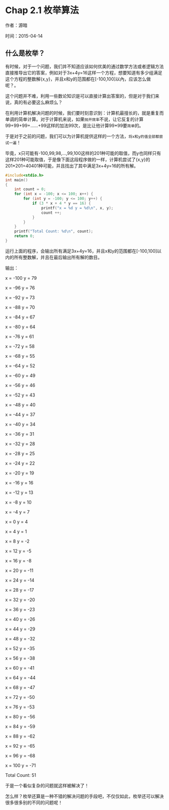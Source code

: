 Chap 2.1 枚举算法
==================
作者：源暗

时间：2015-04-14

什么是枚举？
--------------

有时候，对于一个问题，我们并不知道应该如何优美的通过数学方法或者逻辑方法直接推导出它的答案，例如对于3x+4y=16这样一个方程，想要知道有多少组满足这个方程的整数解{x,y}，并且x和y的范围都在[-100,100]以內，应该怎么做呢？。

这个问题并不难，利用一些数论知识是可以直接计算出答案的，但是对于我们来说，真的有必要这么麻烦么？

在利用计算机解决问题的时候，我们要时刻意识到：计算机最擅长的，就是重复而单调的简单计算。对于计算机来说，如果```抛开效率```不说，让它反复的计算99+99+99+……+99这样的加法99次，是比让他计算99*99要```简单```的。

于是对于之前的问题，我们可以为计算机提供这样的一个方法，```将x和y的值全部都尝试一遍```！

毕竟，x只可能有-100,99,98,...,99,100这样的201种可能的取值，而y也同样只有这样201种可能取值，于是像下面这段程序做的一样，计算机尝试了{x,y}的201*201=40401种可能，并且找出了其中满足3x+4y=16的所有解。

```cpp
#include<stdio.h>
int main()
{
    int count = 0;
    for (int x = -100; x <= 100; x++) {
        for (int y = -100; y <= 100; y++) {
            if (3 * x + 4 * y == 16) {
                printf("x = %d y = %d\n", x, y);
                count ++;
            }
        }
    }
    printf("Total Count: %d\n", count);
    return 0;
}
```

运行上面的程序，会输出所有满足3x+4y=16，并且x和y的范围都在[-100,100]以内的所有整数解，并且在最后输出所有解的数目。

输出： 

x = -100 y = 79

x = -96 y = 76

x = -92 y = 73

x = -88 y = 70

x = -84 y = 67

x = -80 y = 64

x = -76 y = 61

x = -72 y = 58

x = -68 y = 55

x = -64 y = 52

x = -60 y = 49

x = -56 y = 46

x = -52 y = 43

x = -48 y = 40

x = -44 y = 37

x = -40 y = 34

x = -36 y = 31

x = -32 y = 28

x = -28 y = 25

x = -24 y = 22

x = -20 y = 19

x = -16 y = 16

x = -12 y = 13

x = -8 y = 10

x = -4 y = 7

x = 0 y = 4

x = 4 y = 1

x = 8 y = -2

x = 12 y = -5

x = 16 y = -8

x = 20 y = -11

x = 24 y = -14

x = 28 y = -17

x = 32 y = -20

x = 36 y = -23

x = 40 y = -26

x = 44 y = -29

x = 48 y = -32

x = 52 y = -35

x = 56 y = -38

x = 60 y = -41

x = 64 y = -44

x = 68 y = -47

x = 72 y = -50

x = 76 y = -53

x = 80 y = -56

x = 84 y = -59

x = 88 y = -62

x = 92 y = -65

x = 96 y = -68

x = 100 y = -71

Total Count: 51

于是一个看似复杂的问题就这样被解决了！

怎么样？枚举还算是一种不错的解决问题的手段吧，不仅仅如此，枚举还可以解决很多很多别的不同的问题呢！

